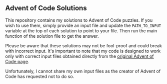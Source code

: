 ## Advent of Code Solutions

This repository contains my solutions to Advent of Code puzzles. If you wish to use them, simply provide an input file and update the `PATH_TO_INPUT` variable at the top of each solution to point to your file. Then run the main function of the solution file to get the answer.

Please be aware that these solutions may not be fool-proof and could break with incorrect input. It's important to note that my code is designed to work only with correct input files obtained directly from the [original Advent of Code page](https://adventofcode.com/).

Unfortunately, I cannot share my own input files as the creator of Advent of Code has requested not to do so.
